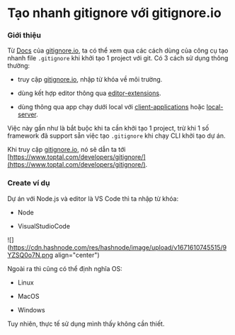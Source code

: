 # Tạo nhanh gitignore với gitignore.io

### Giới thiệu

Từ [Docs](https://docs.gitignore.io/) của [gitignore.io](http://gitignore.io), ta có thể xem qua các cách dùng của công cụ tạo nhanh file `.gitignore` khi khởi tạo 1 project với git. Có 3 cách sử dụng thông thường:

*   truy cập [gitignore.io](http://gitignore.io), nhập từ khóa về môi trường.
    
*   dùng kết hợp editor thông qua [editor-extensions](https://docs.gitignore.io/install/editor-extensions).
    
*   dùng thông qua app chạy dưới local với [client-applications](https://docs.gitignore.io/install/client-applications) hoặc [local-server](https://docs.gitignore.io/install/local-server).
    

Việc này gần như là bắt buộc khi ta cần khởi tạo 1 project, trừ khi 1 số framework đã support sẵn việc tạo `.gitignore` khi chạy CLI khởi tạo dự án.

Khi truy cập [gitignore.io](http://gitignore.io), nó sẽ dẫn ta tới [https://www.toptal.com/developers/gitignore/](https://www.toptal.com/developers/gitignore/).

### Create ví dụ

Dự án với Node.js và editor là VS Code thì ta nhập từ khóa:

*   Node
    
*   VisualStudioCode
    

![](https://cdn.hashnode.com/res/hashnode/image/upload/v1671610745515/9YZSQ0o7N.png align="center")

Ngoài ra thì cũng có thể định nghĩa OS:

*   Linux
    
*   MacOS
    
*   Windows
    

Tuy nhiên, thực tế sử dụng mình thấy không cần thiết.